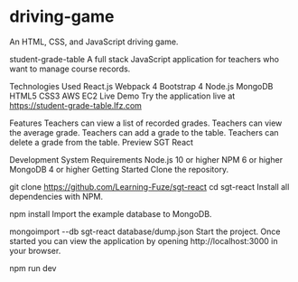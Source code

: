 # driving-game

An HTML, CSS, and JavaScript driving game.

student-grade-table
A full stack JavaScript application for teachers who want to manage course records.

Technologies Used
React.js
Webpack 4
Bootstrap 4
Node.js
MongoDB
HTML5
CSS3
AWS EC2
Live Demo
Try the application live at https://student-grade-table.lfz.com

Features
Teachers can view a list of recorded grades.
Teachers can view the average grade.
Teachers can add a grade to the table.
Teachers can delete a grade from the table.
Preview
SGT React

Development
System Requirements
Node.js 10 or higher
NPM 6 or higher
MongoDB 4 or higher
Getting Started
Clone the repository.

git clone https://github.com/Learning-Fuze/sgt-react
cd sgt-react
Install all dependencies with NPM.

npm install
Import the example database to MongoDB.

mongoimport --db sgt-react database/dump.json
Start the project. Once started you can view the application by opening http://localhost:3000 in your browser.

npm run dev
